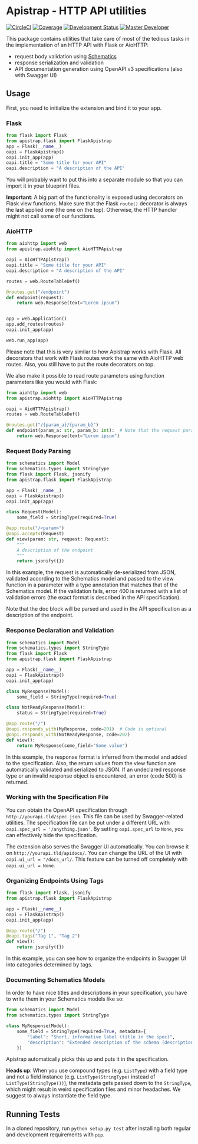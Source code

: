# Apistrap - HTTP API utilities

[![CircleCI](https://circleci.com/gh/iterait/apistrap.png?style=shield&circle-token=6e0633d5636dd5b858dd4db501695e10b16f373f)](https://circleci.com/gh/iterait/apistrap/tree/master)
[![Coverage](https://img.shields.io/coveralls/github/iterait/apistrap.svg)](https://coveralls.io/github/iterait/apistrap)
[![Development Status](https://img.shields.io/badge/status-Regular-brightgreen.svg?style=flat)]()
[![Master Developer](https://img.shields.io/badge/master-Jan%20Buchar-lightgrey.svg?style=flat)]()

This package contains utilities that take care of most of the tedious tasks in the implementation of an HTTP API with 
Flask or AioHTTP:

- request body validation using [Schematics](https://github.com/schematics/schematics)
- response serialization and validation
- API documentation generation using OpenAPI v3 specifications (also with Swagger UI)

## Usage

First, you need to initialize the extension and bind it to your app.

### Flask

```python
from flask import Flask
from apistrap.flask import FlaskApistrap
app = Flask(__name__)
oapi = FlaskApistrap()
oapi.init_app(app)
oapi.title = "Some title for your API"
oapi.description = "A description of the API"
```

You will probably want to put this into a separate module so that you can import it in your blueprint files.

**Important**: A big part of the functionality is exposed using decorators on Flask view functions. Make sure that the 
Flask `route()` decorator is always the last applied one (the one on the top). Otherwise, the HTTP handler might not 
call some of our functions.

### AioHTTP

```python
from aiohttp import web
from apistrap.aiohttp import AioHTTPApistrap

oapi = AioHTTPApistrap()
oapi.title = "Some title for your API"
oapi.description = "A description of the API"

routes = web.RouteTableDef()

@routes.get("/endpoint")
def endpoint(request):
    return web.Response(text="Lorem ipsum")


app = web.Application()
app.add_routes(routes)
oapi.init_app(app)

web.run_app(app)
```

Please note that this is very similar to how Apistrap works with Flask. All decorators that work with Flask routes work
the same with AioHTTP web routes. Also, you still have to put the route decorators on top.

We also make it possible to read route parameters using function parameters like you would with Flask:

```python
from aiohttp import web
from apistrap.aiohttp import AioHTTPApistrap

oapi = AioHTTPApistrap()
routes = web.RouteTableDef()

@routes.get("/{param_a}/{param_b}")
def endpoint(param_a: str, param_b: int):  # Note that the request parameter is optional
    return web.Response(text="Lorem ipsum")
```

### Request Body Parsing

```python
from schematics import Model
from schematics.types import StringType
from flask import Flask, jsonify
from apistrap.flask import FlaskApistrap

app = Flask(__name__)
oapi = FlaskApistrap()
oapi.init_app(app)

class Request(Model):
    some_field = StringType(required=True)

@app.route("/<param>")
@oapi.accepts(Request)
def view(param: str, request: Request):
    """
    A description of the endpoint
    """
    return jsonify({})
```

In this example, the request is automatically de-serialized from JSON, validated according to the Schematics model and 
passed to the view function in a parameter with a type annotation that matches that of the Schematics model. If the 
validation fails, error 400 is returned with a list of validation errors (the exact format is described in the API 
specification).

Note that the doc block will be parsed and used in the API specification as a description of the endpoint.

### Response Declaration and Validation

```python
from schematics import Model
from schematics.types import StringType
from flask import Flask
from apistrap.flask import FlaskApistrap

app = Flask(__name__)
oapi = FlaskApistrap()
oapi.init_app(app)

class MyResponse(Model):
    some_field = StringType(required=True)

class NotReadyResponse(Model):
    status = StringType(required=True)

@app.route("/")
@oapi.responds_with(MyResponse, code=201)  # Code is optional
@oapi.responds_with(NotReadyResponse, code=202)
def view():
    return MyResponse(some_field="Some value")
```

In this example, the response format is inferred from the model and added to the specification. Also, the return values
from the view function are automatically validated and serialized to JSON. If an undeclared response type or an invalid 
response object is encountered, an error (code 500) is returned.

### Working with the Specification File

You can obtain the OpenAPI specification through `http://yourapi.tld/spec.json`. This file can be used by 
Swagger-related utilities. The specification file can be put under a different URL with 
`oapi.spec_url = '/anything.json'`. By setting `oapi.spec_url` to `None`, you can effectively hide the 
specification.

The extension also serves the Swagger UI automatically. You can browse it on `http://yourapi.tld/apidocs/`. You can 
change the URL of the UI with `oapi.ui_url = "/docs_url/`. This feature can be turned off completely with 
`oapi.ui_url = None`.

### Organizing Endpoints Using Tags

```python
from flask import Flask, jsonify
from apistrap.flask import FlaskApistrap

app = Flask(__name__)
oapi = FlaskApistrap()
oapi.init_app(app)

@app.route("/")
@oapi.tags("Tag 1", "Tag 2")
def view():
    return jsonify({})
```

In this example, you can see how to organize the endpoints in Swagger UI into categories determined by tags.

### Documenting Schematics Models

In order to have nice titles and descriptions in your specification, you have to write them in your Schematics models 
like so:

```python
from schematics import Model
from schematics.types import StringType

class MyResponse(Model):
    some_field = StringType(required=True, metadata={
        "label": "Short, informative label (title in the spec)",
        "description": "Extended description of the schema (description in the spec)"
    })
```

Apistrap automatically picks this up and puts it in the specification.

**Heads up**: When you use compound types (e.g. `ListType`) with a field type and not a field instance (e.g. 
`ListType(StringType)` instead of `ListType(StringType())`), the metadata gets passed down to the `StringType`, 
which might result in weird specification files and minor headaches. We suggest to always instantiate the field type.

## Running Tests

In a cloned repository, run `python setup.py test` after installing both regular and development requirements with 
`pip`.
